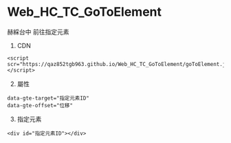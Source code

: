# Web_HC_TC_GoToElement
赫綵台中 前往指定元素

1. CDN
```
<script scr="https://qaz852tgb963.github.io/Web_HC_TC_GoToElement/goToElement.js"></script>
```

2. 屬性
```
data-gte-target="指定元素ID"
data-gte-offset="位移"
```

3. 指定元素
```
<div id="指定元素ID"></div>
```
